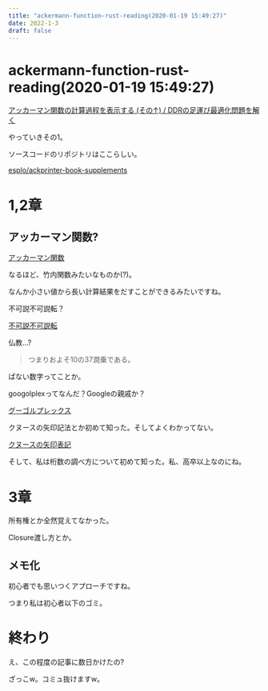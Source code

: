 ```yaml
---
title: "ackermann-function-rust-reading(2020-01-19 15:49:27)"
date: 2022-1-3
draft: false
---
```

# ackermann-function-rust-reading(2020-01-19 15:49:27)



[アッカーマン関数の計算過程を表示する (その↑) / DDRの足運び最適化問題を解く](https://booth.pm/ja/items/1575590)



やっていきその1。



ソースコードのリポジトリはここらしい。



[esplo/ackprinter-book-supplements](https://github.com/esplo/ackprinter-book-supplements)



# 1,2章



## アッカーマン関数?



[アッカーマン関数](https://ja.wikipedia.org/wiki/%E3%82%A2%E3%83%83%E3%82%AB%E3%83%BC%E3%83%9E%E3%83%B3%E9%96%A2%E6%95%B0)



なるほど、竹内関数みたいなものか(?)。



なんか小さい値から長い計算結果をだすことができるみたいですね。



不可説不可説転？



[不可説不可説転](https://ja.wikipedia.org/wiki/%E4%B8%8D%E5%8F%AF%E8%AA%AC%E4%B8%8D%E5%8F%AF%E8%AA%AC%E8%BB%A2)



仏教...?



>つまりおよそ10の37澗乗である。



ぱない数字ってことか。



googolplexってなんだ？Googleの親戚か？



[グーゴルプレックス](https://ja.wikipedia.org/wiki/%E3%82%B0%E3%83%BC%E3%82%B4%E3%83%AB%E3%83%97%E3%83%AC%E3%83%83%E3%82%AF%E3%82%B9)



クヌースの矢印記法とか初めて知った。そしてよくわかってない。



[クヌースの矢印表記](https://ja.wikipedia.org/wiki/%E3%82%AF%E3%83%8C%E3%83%BC%E3%82%B9%E3%81%AE%E7%9F%A2%E5%8D%B0%E8%A1%A8%E8%A8%98)



そして、私は桁数の調べ方について初めて知った。私、高卒以上なのにね。



# 3章



所有権とか全然覚えてなかった。



Closure渡し方とか。



## メモ化



初心者でも思いつくアプローチですね。



つまり私は初心者以下のゴミ。





# 終わり



え、この程度の記事に数日かけたの?



ざっこw。コミュ抜けますw。
